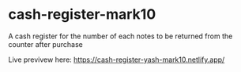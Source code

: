 # cash-register-mark10
A cash register for the number of each notes to be returned from the counter after purchase

Live previvew here: https://cash-register-yash-mark10.netlify.app/
